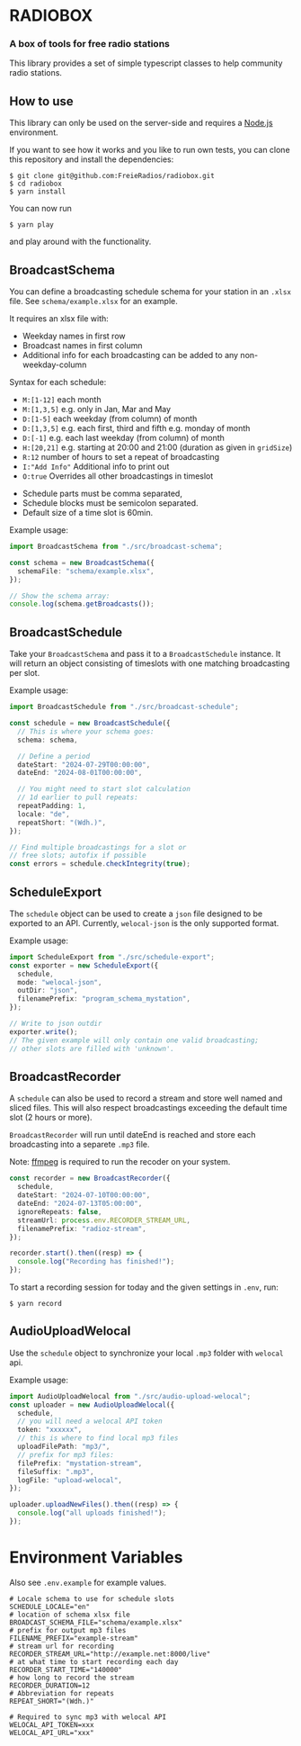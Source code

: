 # RADIOBOX

### A box of tools for free radio stations

This library provides a set of simple typescript classes to help community radio stations.

## How to use

This library can only be used on the server-side and requires a [Node.js](https://nodejs.org/en/download/package-manager/) environment.

If you want to see how it works and you like to run own tests, you can clone this repository and install the dependencies:

```
$ git clone git@github.com:FreieRadios/radiobox.git
$ cd radiobox
$ yarn install
```

You can now run

```
$ yarn play
```

and play around with the functionality.

## BroadcastSchema

You can define a broadcasting schedule schema for your station in an `.xlsx` file. See `schema/example.xlsx` for an example.

It requires an xlsx file with:

- Weekday names in first row
- Broadcast names in first column
- Additional info for each broadcasting can be added to any non-weekday-column

Syntax for each schedule:

- `M:[1-12]` each month
- `M:[1,3,5]` e.g. only in Jan, Mar and May
- `D:[1-5]` each weekday (from column) of month
- `D:[1,3,5]` e.g. each first, third and fifth e.g. monday of month
- `D:[-1]` e.g. each last weekday (from column) of month
- `H:[20,21]` e.g. starting at 20:00 and 21:00 (duration as given in `gridSize`)
- `R:12` number of hours to set a repeat of broadcasting
- `I:"Add Info"` Additional info to print out
- `O:true` Overrides all other broadcastings in timeslot

* Schedule parts must be comma separated,
* Schedule blocks must be semicolon separated.
* Default size of a time slot is 60min.

Example usage:

```ts
import BroadcastSchema from "./src/broadcast-schema";

const schema = new BroadcastSchema({
  schemaFile: "schema/example.xlsx",
});

// Show the schema array:
console.log(schema.getBroadcasts());
```

## BroadcastSchedule

Take your `BroadcastSchema` and pass it to a `BroadcastSchedule` instance. It will return an object consisting of timeslots with one matching broadcasting per slot.

Example usage:

```ts
import BroadcastSchedule from "./src/broadcast-schedule";

const schedule = new BroadcastSchedule({
  // This is where your schema goes:
  schema: schema,

  // Define a period
  dateStart: "2024-07-29T00:00:00",
  dateEnd: "2024-08-01T00:00:00",

  // You might need to start slot calculation
  // 1d earlier to pull repeats:
  repeatPadding: 1,
  locale: "de",
  repeatShort: "(Wdh.)",
});

// Find multiple broadcastings for a slot or
// free slots; autofix if possible
const errors = schedule.checkIntegrity(true);
```

## ScheduleExport

The `schedule` object can be used to create a `json` file designed to be exported to an API. Currently, `welocal-json` is the only supported format.

Example usage:

```ts
import ScheduleExport from "./src/schedule-export";
const exporter = new ScheduleExport({
  schedule,
  mode: "welocal-json",
  outDir: "json",
  filenamePrefix: "program_schema_mystation",
});

// Write to json outdir
exporter.write();
// The given example will only contain one valid broadcasting;
// other slots are filled with 'unknown'.
```

## BroadcastRecorder

A `schedule` can also be used to record a stream and store well named and sliced files.
This will also respect broadcastings exceeding the default time slot (2 hours or more).

`BroadcastRecorder` will run until dateEnd is reached and store each broadcasting into a separete `.mp3` file.

Note: [ffmpeg](https://ffmpeg.org/download.html) is required to run the recoder on your system.

```ts
const recorder = new BroadcastRecorder({
  schedule,
  dateStart: "2024-07-10T00:00:00",
  dateEnd: "2024-07-13T05:00:00",
  ignoreRepeats: false,
  streamUrl: process.env.RECORDER_STREAM_URL,
  filenamePrefix: "radioz-stream",
});

recorder.start().then((resp) => {
  console.log("Recording has finished!");
});
```

To start a recording session for today and the given settings in `.env`, run: 
```
$ yarn record
```

## AudioUploadWelocal

Use the `schedule` object to synchronize your local `.mp3` folder with `welocal` api.

Example usage:

```ts
import AudioUploadWelocal from "./src/audio-upload-welocal";
const uploader = new AudioUploadWelocal({
  schedule,
  // you will need a welocal API token
  token: "xxxxxx",
  // this is where to find local mp3 files
  uploadFilePath: "mp3/",
  // prefix for mp3 files:
  filePrefix: "mystation-stream",
  fileSuffix: ".mp3",
  logFile: "upload-welocal",
});

uploader.uploadNewFiles().then((resp) => {
  console.log("all uploads finished!");
});
```

# Environment Variables
Also see `.env.example` for example values.

```dotenv
# Locale schema to use for schedule slots 
SCHEDULE_LOCALE="en"
# location of schema xlsx file
BROADCAST_SCHEMA_FILE="schema/example.xlsx"
# prefix for output mp3 files
FILENAME_PREFIX="example-stream"
# stream url for recording
RECORDER_STREAM_URL="http://example.net:8000/live"
# at what time to start recording each day
RECORDER_START_TIME="140000"
# how long to record the stream
RECORDER_DURATION=12
# Abbreviation for repeats
REPEAT_SHORT="(Wdh.)"

# Required to sync mp3 with welocal API
WELOCAL_API_TOKEN=xxx
WELOCAL_API_URL="xxx"
```
